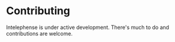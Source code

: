 # Contributing

Intelephense is under active development. There's much to do and contributions are welcome.
